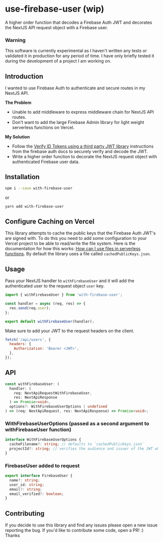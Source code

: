 # use-firebase-user (wip)

A higher order function that decodes a Firebase Auth JWT and decorates the NextJS API request object with a Firebase user.

### Warning

This software is currently experimental as I haven't written any tests or validated it in production for any period of time. I have only briefly tested it during the development of a project I am working on.

## Introduction

I wanted to use Firebase Auth to authenticate and secure routes in my NextJS API.

**The Problem**

- Unable to add middleware to express middleware chain for NextJS API routes.
- Don't want to add the large Firebase Admin library for light weight serverless functions on Vercel.

**My Solution**

- Follow the [Verify ID Tokens using a third party JWT library](https://firebase.google.com/docs/auth/admin/verify-id-tokens#verify_id_tokens_using_a_third-party_jwt_library) instructions from the firebase auth docs to securely verify and decode the JWT.
- Write a higher order function to decorate the NextJS request object with authenticated Firebase user data.

## Installation

```bash
npm i --save with-firebase-user
```

or

```bash
yarn add with-firebase-user
```

## Configure Caching on Vercel

This library attempts to cache the public keys that the Firebase Auth JWT's are signed with. To do this you need to add some configuration to your Vercel project to be able to read/write the file system. Here is the documentation for how this works: [How can I use files in serverless functions](https://vercel.com/support/articles/how-can-i-use-files-in-serverless-functions#node.js). By default the library uses a file called `cachedPublicKeys.json`.

## Usage

Pass your NextJS handler to `withFirebaseUser` and it will add the authenticated user to the request object `user` key.

```js
import { withFirebaseUser } from 'with-firebase-user';

const handler = async (req, res) => {
  res.send(req.user);
};

export default withFirebaseUser(handler);
```

Make sure to add your JWT to the request headers on the client.

```javascript
fetch('/api/users', {
  headers: {
    Authorization: 'Bearer <JWT>',
  },
});
```

## API

```typescript
const withFirebaseUser: (
  handler: (
    req: NextApiRequestWithFirebaseUser,
    res: NextApiResponse
  ) => Promise<void>,
  options?: WithFirebaseUserOptions | undefined
) => (req: NextApiRequest, res: NextApiResponse) => Promise<void>;
```

### WithFirebaseUserOptions (passed as a second argument to withFirebaseUser function)

```typescript
interface WithFirebaseUserOptions {
  cacheFilename?: string; // defaults to `cachedPublicKeys.json`
  projectId?: string; // verifies the audience and issuer of the JWT when provided
}
```

### FirebaseUser added to request

```typescript
export interface FirebaseUser {
  name?: string;
  user_id: string;
  email?: string;
  email_verified?: boolean;
}
```

## Contributing

If you decide to use this library and find any issues please open a new issue reporting the bug. If you'd like to contribute some code, open a PR! :) Thanks
